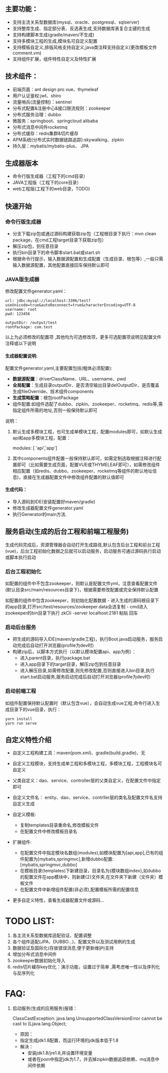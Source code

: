 ## 主要功能：

- 支持主流关系型数据库(mysql、oracle、postgresql、sqlserver)
- 支持整库生成、指定部分表、反选表生成,支持数据库表复合主键的生成
- 支持构建脚本生成(gradle/maven/不生成)
- 支持多模块工程的生成,模块名可自定义配置
- 支持模板自定义,排版风格支持自定义,java类注释支持自定义(更改模板文件comment.vm)
- 支持组件扩展，组件特性自定义及特性扩展

## 技术组件：


- 前端页面：ant design pro vue、thymeleaf
- 用户认证鉴权:jwt、shiro
- 流量哨兵(流量控制)：sentinel
- 分布式配置&注册中心&接口限流规则：zookeeper
- 分布式服务治理：dubbo
- 微服务：springboot、springcloud alibaba
- 分布式消息中间件rocketmq
- 分布式缓存：redis集群&切片缓存
- APM系统(分布式实时数据链路追踪):skywalking、zipkin
- 持久层：mybatis/mybatis-plus、 JPA

## 生成器版本
- 命令行版生成器（工程下的cmd目录）
- JAVA工程版（工程下的core目录）
- web工程版(工程下的web目录，TODO)

## 快速开始

### 命令行版生成器

- 分支下载zip包或通过源码构建获取zip包（工程根目录下执行：mvn clean package，在cmd工程target目录下获取zip包）
- 解压zip包，到任意目录
- 执行bin目录下的命令脚本start.bat或start.sh
- 根据命令行提示，输入数据源配置和生成配置（生成目录、根包等）,一般只需输入数据源配置，其他配置直接回车保持默认即可


### JAVA版生成器

修改配置文件generator.yaml：

			  
	url: jdbc:mysql://localhost:3306/test?useUnicode=true&autoReconnect=true&characterEncoding=UTF-8
	username: root
	pwd: 123456
    
	outputDir: /output/test
	rootPackage: com.test
以上为必须修改的配置项 ,其他均为可选修改项，更多可选配置项说明见配置文件注释或以下说明

#### 生成器配置说明:

配置文件generator.yaml,主要配置包括(粗体必须配置):

- **数据源配置**：driverClassName、URL、username、pwd
- **全局配置**：生成目录outputDir、是否清空输出目录delOutputDir、是否覆盖生成fileOverride、技术组件components
- **生成策略配置**：根包rootPackage
- 组件配置:如组件选配了dubbo、zipkin、zookeeper、rocketmq、redis等,需指定组件所需的地址,否则一般保持默认即可

说明：

1. 默认生成多模块工程，也可生成单模块工程，配置modules即可，如默认生成api和app多模块工程，配置：

	modules: [ 'api','app']
	
2. 其中components组件配置一般保持默认即可，如需定制选取根据注释进行配置即可（比如需要生成页面，配置VUE或THYMELEAF即可），如需修改组件相应配置（如redis、dubbo、zookeeper、rocketmq等组件的默认地址信息)，直接在生成器配置文件中修改组件配置的默认值即可


#### 生成代码：


- 导入源码到IDE(安装配置好maven/gradle)
- 修改生成器配置文件generator.yaml
- 执行Generator的main方法.



## 服务启动(生成的后台工程和前端工程服务)
	
生成代码完成后，资源管理器会自动打开生成路径,默认包含后台工程和前台工程(vue)，后台工程初始化数据之后就可以启动服务，启动服务可通过源码执行启动或脚本执行启动

### 后台工程初始化

如配置的组件中不包含zookeeper，则默认是配置文件yml，注意查看配置文件(默认目录src/main/resources目录下)，根据需要修改配置或完全保持默认配置

如配置的组件中包含zookeeper，则初始化配置数据
	- 进入生成的源码根目录下的app目录,打开src/test/resources/zookeeper.data全选复制
	- cmd进入zookeeper的bin目录下执行 zkCli -server localhost:2181 粘贴 回车

### 启动后台服务

- 把生成的源码导入IDE(maven/gradle工程)，执行Boot.java启动服务，服务启动完成后自动打开浏览器(profile为dev时)
- 构建zip后，以脚本方式执行（以默认模块配置api、app为例）：
	- 进入parent目录，执行package.bat
	- 进入app目录下的target目录，解压zip包到任意目录
	- 进入解压目录,如需修改配置,则先修改配置,否则直接进入bin目录,执行start.bat启动服务,服务启动完成后自动打开浏览器(profile为dev时)

### 启动前端工程
如组件配置保持默认配置时（默认包含vue），会自动生成vue工程,命令行进入生成目录下的vue目录，执行：

	yarn install 
	yarn run serve
 
## 自定义特性介绍
- 自定义工程构建工具：maven(pom.xml)、gradle(build.gradle)、无

- 自定义工程模块，支持生成单工程和多模块工程，多模块工程，工程模块名可自定义

- 父类自定义：dao、service、controller层的父类自定义，在配置文件中指定即可

- 自定义文件名： entity、dao、service、contrller层的类名及配置文件名支持自定义生成

- 自定义模板:

	- 复制templates目录重命名,修改模板文件
	- 在配置文件中修改模板目录名

- 扩展组件:

	- 在配置文件中指定模块名数组(modules),如模块配置为[api,app],已有的组件配置为[mybatis,springmvc],新增dubbo配置:[mybatis,springmvc,dubbo]
	- 在模板目录(templates)下新建目录，目录名为{模块数组index},如dubbo的配置文件在app模块中，则新建{2}文件夹,在文件夹下新建（文件夹）模板文件
	- 在配置文件中新增组件配置(非必须),配置模板所需的配置信息

- 更多自定义特性，查看生成器配置文件或源码...

	
	
# TODO LIST:

1. 各主流关系型数据库适配验证、配置调整
2. 各个组件适配(JPA、DUBBO...)、配置文件以及测试用例的生成
3. 数据验证及国际化(存放错误消息,便于更新维护)支持
4. 增加分布式消息中间件
5. zookeeper数据初始化导入
6. redis切片緩存key优化：演示功能，设置过于简单 ,需考虑唯一性以及序列化与反序列化

# FAQ:

1. 启动服务(生成的应用服务)报错：

	ClassCastException: java.lang.UnsupportedClassVersionError cannot be cast to [Ljava.lang.Object;
	- 原因：
	- 指定生成jdk1.8配置，而运行环境的jdk版本低于1.8
	- 解决：
		- 安装jdk1.8/jre1.8,并设置环境变量
		- 或者在pom中指定jdk为1.7，并去掉zipkin数据追踪依赖、mq消息中间件依赖